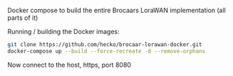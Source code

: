 Docker compose to build the entire Brocaars LoraWAN implementation (all parts of it)

Running / building the Docker images:

```bash
git clone https://github.com/hecko/brocaar-lorawan-docker.git
docker-compose up --build --force-recreate -d --remove-orphans
```

Now connect to the host, https, port 8080
